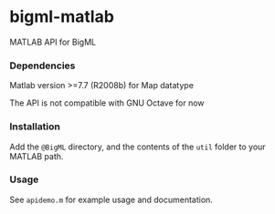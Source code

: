 bigml-matlab
============

MATLAB API for BigML

### Dependencies
Matlab version >=7.7 (R2008b) for Map datatype

The API is not compatible with GNU Octave for now

### Installation
Add the `@BigML` directory, and the contents of the `util` folder to your MATLAB path.

### Usage
See `apidemo.m` for example usage and documentation.

